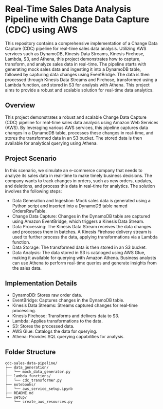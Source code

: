 # Real-Time Sales Data Analysis Pipeline with Change Data Capture (CDC)  using AWS   

This repository contains a comprehensive implementation of a Change Data Capture (CDC) pipeline for real-time sales data analysis. Utilizing AWS services such as DynamoDB, Kinesis Data Streams, Kinesis Firehose, Lambda, S3, and Athena, this project demonstrates how to capture, transform, and analyze sales data in real-time. The pipeline starts with generating mock sales data and ingesting it into a DynamoDB table, followed by capturing data changes using EventBridge. The data is then processed through Kinesis Data Streams and Firehose, transformed using a Lambda function, and stored in S3 for analysis with Athena. This project aims to provide a robust and scalable solution for real-time data analytics. 

## Overview 
This project demonstrates a robust and scalable Change Data Capture (CDC) pipeline for real-time sales data analysis using Amazon Web Services (AWS). By leveraging various AWS services, this pipeline captures data changes in a DynamoDB table, processes these changes in real-time, and stores the transformed data in an S3 bucket. The stored data is then available for analytical querying using Athena.

## Project Scenario  
In this scenario, we simulate an e-commerce company that needs to analyze its sales data in real-time to make timely business decisions. The company wants to track changes in orders, such as new orders, updates, and deletions, and process this data in real-time for analytics. The solution involves the following steps: 

- Data Generation and Ingestion: Mock sales data is generated using a Python script and inserted into a DynamoDB table named OrdersRawTable.
- Change Data Capture: Changes in the DynamoDB table are captured using Amazon EventBridge, which triggers a Kinesis Data Stream.
- Data Processing: The Kinesis Data Stream receives the data changes and processes them in batches. A Kinesis Firehose delivery stream is used to further process the data, applying transformations via a Lambda function.
- Data Storage: The transformed data is then stored in an S3 bucket.
- Data Analysis: The data stored in S3 is cataloged using AWS Glue, making it available for querying with Amazon Athena. Business analysts can use Athena to perform real-time queries and generate insights from the sales data.

## Implementation Details
- DynamoDB: Stores raw order data.
- EventBridge: Captures changes in the DynamoDB table.
- Kinesis Data Streams: Streams captured changes for real-time processing.
- Kinesis Firehose: Transforms and delivers data to S3.
- Lambda: Applies transformations to the data.
- S3: Stores the processed data.
- AWS Glue: Catalogs the data for querying.
- Athena: Provides SQL querying capabilities for analysis.


## Folder Structure

```arduino
cdc-sales-data-pipeline/
├── data_generation/
│   └── mock_data_generator.py
├── lambda_functions/
│   └── cdc_transformer.py
├── notebooks/
│   └── aws_service_setup.ipynb
├── README.md
└── setup/
    └── create_aws_resources.py
```
